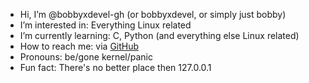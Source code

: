 - Hi, I’m @bobbyxdevel-gh (or bobbyxdevel, or simply just bobby)
- I’m interested in: Everything Linux related
- I’m currently learning: C, Python (and everything else Linux related)
- How to reach me: via [GitHub](https://github.com/bobbyxdevel-gh/)
- Pronouns: be/gone kernel/panic
- Fun fact: There's no better place then 127.0.0.1
